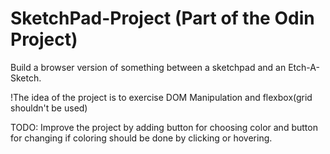 # SketchPad-Project (Part of the Odin Project)
Build a browser version of something between a sketchpad and an Etch-A-Sketch.

!The idea of the project is to exercise DOM Manipulation and flexbox(grid shouldn't be used)

TODO: Improve the project by adding button for choosing color and button for changing if coloring should be done by clicking or hovering.
